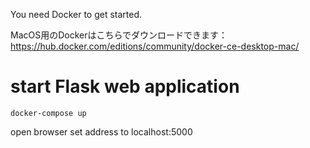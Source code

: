 You need Docker to get started.

MacOS用のDockerはこちらでダウンロードできます：https://hub.docker.com/editions/community/docker-ce-desktop-mac/

# start Flask web application

```
docker-compose up
```

open browser set address to  localhost:5000



